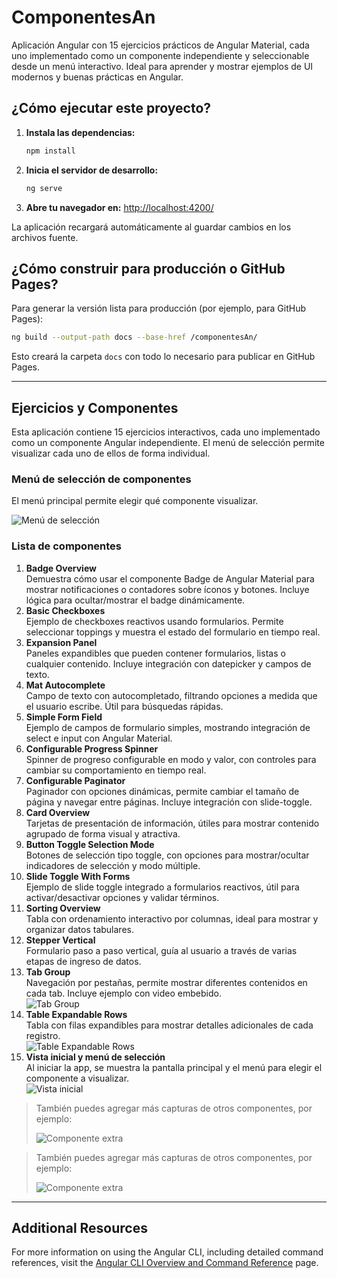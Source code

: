 
# ComponentesAn

Aplicación Angular con 15 ejercicios prácticos de Angular Material, cada uno implementado como un componente independiente y seleccionable desde un menú interactivo. Ideal para aprender y mostrar ejemplos de UI modernos y buenas prácticas en Angular.

## ¿Cómo ejecutar este proyecto?

1. **Instala las dependencias:**
   ```bash
   npm install
   ```
2. **Inicia el servidor de desarrollo:**
   ```bash
   ng serve
   ```
3. **Abre tu navegador en:**
   [http://localhost:4200/](http://localhost:4200/)

La aplicación recargará automáticamente al guardar cambios en los archivos fuente.

## ¿Cómo construir para producción o GitHub Pages?

Para generar la versión lista para producción (por ejemplo, para GitHub Pages):

```bash
ng build --output-path docs --base-href /componentesAn/
```

Esto creará la carpeta `docs` con todo lo necesario para publicar en GitHub Pages.

---


## Ejercicios y Componentes

Esta aplicación contiene 15 ejercicios interactivos, cada uno implementado como un componente Angular independiente. El menú de selección permite visualizar cada uno de ellos de forma individual.

### Menú de selección de componentes

El menú principal permite elegir qué componente visualizar.

![Menú de selección](public/captura2.png)

### Lista de componentes


1. **Badge Overview**  
   Demuestra cómo usar el componente Badge de Angular Material para mostrar notificaciones o contadores sobre íconos y botones. Incluye lógica para ocultar/mostrar el badge dinámicamente.
2. **Basic Checkboxes**  
   Ejemplo de checkboxes reactivos usando formularios. Permite seleccionar toppings y muestra el estado del formulario en tiempo real.
3. **Expansion Panel**  
   Paneles expandibles que pueden contener formularios, listas o cualquier contenido. Incluye integración con datepicker y campos de texto.
4. **Mat Autocomplete**  
   Campo de texto con autocompletado, filtrando opciones a medida que el usuario escribe. Útil para búsquedas rápidas.
5. **Simple Form Field**  
   Ejemplo de campos de formulario simples, mostrando integración de select e input con Angular Material.
6. **Configurable Progress Spinner**  
   Spinner de progreso configurable en modo y valor, con controles para cambiar su comportamiento en tiempo real.
7. **Configurable Paginator**  
   Paginador con opciones dinámicas, permite cambiar el tamaño de página y navegar entre páginas. Incluye integración con slide-toggle.
8. **Card Overview**  
   Tarjetas de presentación de información, útiles para mostrar contenido agrupado de forma visual y atractiva.
9. **Button Toggle Selection Mode**  
   Botones de selección tipo toggle, con opciones para mostrar/ocultar indicadores de selección y modo múltiple.
10. **Slide Toggle With Forms**  
    Ejemplo de slide toggle integrado a formularios reactivos, útil para activar/desactivar opciones y validar términos.
11. **Sorting Overview**  
    Tabla con ordenamiento interactivo por columnas, ideal para mostrar y organizar datos tabulares.
12. **Stepper Vertical**  
    Formulario paso a paso vertical, guía al usuario a través de varias etapas de ingreso de datos.
13. **Tab Group**  
    Navegación por pestañas, permite mostrar diferentes contenidos en cada tab. Incluye ejemplo con video embebido.  
    ![Tab Group](public/captura3.png)
14. **Table Expandable Rows**  
    Tabla con filas expandibles para mostrar detalles adicionales de cada registro.  
    ![Table Expandable Rows](public/captura4.png)
15. **Vista inicial y menú de selección**  
    Al iniciar la app, se muestra la pantalla principal y el menú para elegir el componente a visualizar.  
    ![Vista inicial](public/captura1.png)

> También puedes agregar más capturas de otros componentes, por ejemplo:
>
> ![Componente extra](public/captura5.png)

> También puedes agregar más capturas de otros componentes, por ejemplo:
>
> ![Componente extra](public/captura5.png)

---

## Additional Resources

For more information on using the Angular CLI, including detailed command references, visit the [Angular CLI Overview and Command Reference](https://angular.dev/tools/cli) page.
